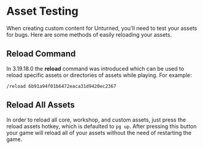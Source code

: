 # Asset Testing

When creating custom content for Unturned, you'll need to test your assets for bugs. Here are some methods of easily reloading your assets.

## Reload Command

In 3.19.18.0 the __reload__ command was introduced which can be used to reload specific assets or directories of assets while playing. For example:

    /reload 6b91a94f01b6472eaca31d9420ec2367

## Reload All Assets

In order to reload all core, workshop, and custom assets, just press the reload assets hotkey, which is defaulted to `pg up`. After pressing this button your game will reload all of your assets without the need of restarting the game.
